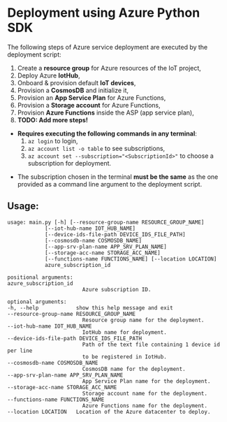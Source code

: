 # Deployment using Azure Python SDK
The following steps of Azure service deployment are executed by the deployment script:

1. Create a **resource group** for Azure resources of the IoT project,
2. Deploy Azure **IotHub**,
3. Onboard & provision default **IoT devices**,
4. Provision a **CosmosDB** and initialize it,
5. Provision an **App Service Plan** for Azure Functions,
6. Provision a **Storage account** for Azure Functions,
7. Provision **Azure Functions** inside the ASP (app service plan),
8. **TODO: Add more steps!**

* **Requires executing the following commands in any terminal**:
  1. `az login` to login,
  2. `az account list -o table` to see subscriptions,
  3. `az account set --subscription="<SubscriptionId>"` to choose a subscription for deployment.
<!-- * **Requires**:
  * Setting up a service principal. Run the following sequence of commands in `powershell`:
    1. `az login` to login,
    2. `az account list -o table` to see subscriptions,
    3. `az account set --subscription="<SubscriptionId>"` to choose a subscription for deployment,
    4. `az ad sp create-for-rbac --name DeploymentPrincipal --role Contributor` to create a service principal with **Contributor** access level.
  * **TODO: Write more!** -->

* The subscription chosen in the terminal **must be the same** as the one provided as a command line argument to the deployment script.

## **Usage:**

    usage: main.py [-h] [--resource-group-name RESOURCE_GROUP_NAME]
                [--iot-hub-name IOT_HUB_NAME]
                [--device-ids-file-path DEVICE_IDS_FILE_PATH]
                [--cosmosdb-name COSMOSDB_NAME]
                [--app-srv-plan-name APP_SRV_PLAN_NAME]
                [--storage-acc-name STORAGE_ACC_NAME]
                [--functions-name FUNCTIONS_NAME] [--location LOCATION]
                azure_subscription_id

    positional arguments:
    azure_subscription_id
                            Azure subscription ID.

    optional arguments:
    -h, --help            show this help message and exit
    --resource-group-name RESOURCE_GROUP_NAME
                            Resource group name for the deployment.
    --iot-hub-name IOT_HUB_NAME
                            IotHub name for deployment.
    --device-ids-file-path DEVICE_IDS_FILE_PATH
                            Path of the text file containing 1 device id per line
                            to be registered in IotHub.
    --cosmosdb-name COSMOSDB_NAME
                            CosmosDB name for the deployment.
    --app-srv-plan-name APP_SRV_PLAN_NAME
                            App Service Plan name for the deployment.
    --storage-acc-name STORAGE_ACC_NAME
                            Storage account name for the deployment.
    --functions-name FUNCTIONS_NAME
                            Azure Functions name for the deployment.
    --location LOCATION   Location of the Azure datacenter to deploy.
